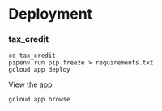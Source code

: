 

# Deployment



### tax_credit

```
cd tax_credit
pipenv run pip freeze > requirements.txt
gcloud app deploy
```



View the app

```
gcloud app browse
```

